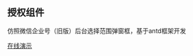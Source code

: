 ## 授权组件

仿照微信企业号（旧版）后台选择范围弹窗框，基于antd框架开发

[在线演示](https://marga8080.github.io/httpdoc/html/select-box/)


